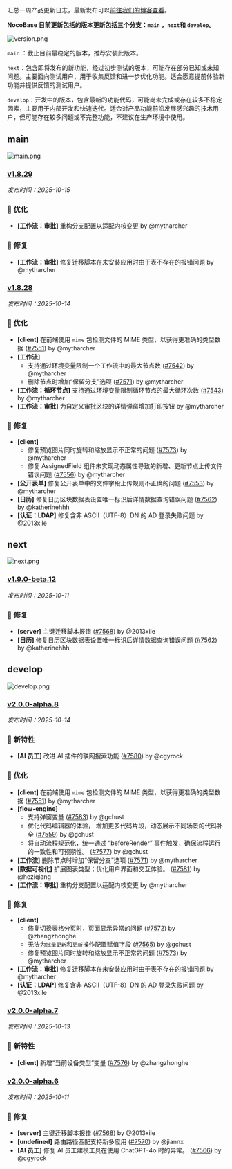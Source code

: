 汇总一周产品更新日志，最新发布可以[前往我们的博客查看](https://www.nocobase.com/cn/blog/timeline)。

**NocoBase 目前更新包括的版本更新包括三个分支：`main` ，`next`和 `develop`。**

![version.png](https://static-docs.nocobase.com/ba5f04e27e99c625cb3822da5df07860.png)

`main` ：截止目前最稳定的版本，推荐安装此版本。

`next`：包含即将发布的新功能，经过初步测试的版本，可能存在部分已知或未知问题。主要面向测试用户，用于收集反馈和进一步优化功能。适合愿意提前体验新功能并提供反馈的测试用户。

`develop`：开发中的版本，包含最新的功能代码，可能尚未完成或存在较多不稳定因素，主要用于内部开发和快速迭代。适合对产品功能前沿发展感兴趣的技术用户，但可能存在较多问题或不完整功能，不建议在生产环境中使用。

## main

![main.png](https://static-docs.nocobase.com/47a3c71734c1d0f908b51f9ebd53c0ac.png)

### [v1.8.29](https://www.nocobase.com/cn/blog/v1.8.29)

*发布时间：2025-10-15*

### 🚀 优化

* **[工作流：审批]** 重构分支配置以适配内核变更 by @mytharcher

### 🐛 修复

* **[工作流：审批]** 修复迁移脚本在未安装应用时由于表不存在的报错问题 by @mytharcher

### [v1.8.28](https://www.nocobase.com/cn/blog/v1.8.28)

*发布时间：2025-10-14*

### 🚀 优化

* **[client]** 在前端使用 `mime` 包检测文件的 MIME 类型，以获得更准确的类型数据 ([#7551](https://github.com/nocobase/nocobase/pull/7551)) by @mytharcher
* **[工作流]**
  * 支持通过环境变量限制一个工作流中的最大节点数 ([#7542](https://github.com/nocobase/nocobase/pull/7542)) by @mytharcher
  * 删除节点时增加“保留分支”选项 ([#7571](https://github.com/nocobase/nocobase/pull/7571)) by @mytharcher
* **[工作流：循环节点]** 支持通过环境变量限制循环节点的最大循环次数 ([#7543](https://github.com/nocobase/nocobase/pull/7543)) by @mytharcher
* **[工作流：审批]** 为自定义审批区块的详情弹窗增加打印按钮 by @mytharcher

### 🐛 修复

* **[client]**
  * 修复预览图片同时旋转和缩放显示不正常的问题 ([#7573](https://github.com/nocobase/nocobase/pull/7573)) by @mytharcher
  * 修复 AssignedField 组件未实现动态属性导致的新增、更新节点上传文件错误问题 ([#7556](https://github.com/nocobase/nocobase/pull/7556)) by @mytharcher
* **[公开表单]** 修复公开表单中的文件字段上传规则不正确的问题 ([#7553](https://github.com/nocobase/nocobase/pull/7553)) by @mytharcher
* **[日历]** 修复日历区块数据表设置唯一标识后详情数据查询错误问题 ([#7562](https://github.com/nocobase/nocobase/pull/7562)) by @katherinehhh
* **[认证：LDAP]** 修复含非 ASCII（UTF-8）DN 的 AD 登录失败问题 by @2013xile

## next

![next.png](https://static-docs.nocobase.com/8ed17a0f08cc585018f6de6c8b13947d.png)

### [v1.9.0-beta.12](https://www.nocobase.com/cn/blog/v1.9.0-beta.12)

*发布时间：2025-10-11*

### 🐛 修复

* **[server]** 主键迁移脚本报错 ([#7568](https://github.com/nocobase/nocobase/pull/7568)) by @2013xile
* **[日历]** 修复日历区块数据表设置唯一标识后详情数据查询错误问题 ([#7562](https://github.com/nocobase/nocobase/pull/7562)) by @katherinehhh

## develop

![develop.png](https://static-docs.nocobase.com/7fcdd9456a17286d8a439eee52bcb8d2.png)

### [v2.0.0-alpha.8](https://www.nocobase.com/cn/blog/v2.0.0-alpha.8)

*发布时间：2025-10-14*

### 🎉 新特性

* **[AI 员工]** 改进 AI 插件的联网搜索功能 ([#7580](https://github.com/nocobase/nocobase/pull/7580)) by @cgyrock

### 🚀 优化

* **[client]** 在前端使用 `mime` 包检测文件的 MIME 类型，以获得更准确的类型数据 ([#7551](https://github.com/nocobase/nocobase/pull/7551)) by @mytharcher
* **[flow-engine]**
  * 支持弹窗变量 ([#7583](https://github.com/nocobase/nocobase/pull/7583)) by @gchust
  * 优化代码编辑器的体验， 增加更多代码片段，动态展示不同场景的代码补全 ([#7559](https://github.com/nocobase/nocobase/pull/7559)) by @gchust
  * 将自动流程规范化，统一通过 “beforeRender” 事件触发，确保流程运行的一致性和可预期性。 ([#7577](https://github.com/nocobase/nocobase/pull/7577)) by @gchust
* **[工作流]** 删除节点时增加“保留分支”选项 ([#7571](https://github.com/nocobase/nocobase/pull/7571)) by @mytharcher
* **[数据可视化]** 扩展图表类型；优化用户界面和交互体验。 ([#7581](https://github.com/nocobase/nocobase/pull/7581)) by @heziqiang
* **[工作流：审批]** 重构分支配置以适配内核变更 by @mytharcher

### 🐛 修复

* **[client]**
  * 修复切换表格分页时，页面显示异常的问题 ([#7572](https://github.com/nocobase/nocobase/pull/7572)) by @zhangzhonghe
  * 无法为`批量更新`和`更新`操作配置赋值字段 ([#7565](https://github.com/nocobase/nocobase/pull/7565)) by @gchust
  * 修复预览图片同时旋转和缩放显示不正常的问题 ([#7573](https://github.com/nocobase/nocobase/pull/7573)) by @mytharcher
* **[工作流：审批]** 修复迁移脚本在未安装应用时由于表不存在的报错问题 by @mytharcher
* **[认证：LDAP]** 修复含非 ASCII（UTF-8）DN 的 AD 登录失败问题 by @2013xile

### [v2.0.0-alpha.7](https://www.nocobase.com/cn/blog/v2.0.0-alpha.7)

*发布时间：2025-10-13*

### 🎉 新特性

* **[client]** 新增“当前设备类型”变量 ([#7576](https://github.com/nocobase/nocobase/pull/7576)) by @zhangzhonghe

### [v2.0.0-alpha.6](https://www.nocobase.com/cn/blog/v2.0.0-alpha.6)

*发布时间：2025-10-11*

### 🐛 修复

* **[server]** 主键迁移脚本报错 ([#7568](https://github.com/nocobase/nocobase/pull/7568)) by @2013xile
* **[undefined]** 路由路径匹配支持新多应用 ([#7570](https://github.com/nocobase/nocobase/pull/7570)) by @jiannx
* **[AI 员工]** 修复 AI 员工建模工具在使用 ChatGPT-4o 时的异常。 ([#7566](https://github.com/nocobase/nocobase/pull/7566)) by @cgyrock
